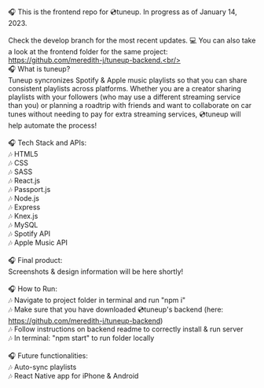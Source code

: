🎧 This is the frontend repo for 💿tuneup. In progress as of January 14, 2023.<br/>
<br/>
Check the develop branch for the most recent updates. 💻 You can also take a look at the frontend folder for the same project: https://github.com/meredith-j/tuneup-backend.<br/>
<br/>
🎧 What is tuneup?<br/>
Tuneup syncronizes Spotify & Apple music playlists so that you can share consistent playlists across platforms. Whether you are a creator sharing playlists with your followers (who may use a different streaming service than you) or planning a roadtrip with friends and want to collaborate on car tunes without needing to pay for extra streaming services, 💿tuneup will help automate the process!<br/>
<br/>
🎧 Tech Stack and APIs:<br/>
🎶 HTML5<br/>
🎶 CSS<br/>
🎶 SASS<br/>
🎶 React.js<br/>
🎶 Passport.js<br/>
🎶 Node.js<br/>
🎶 Express<br/>
🎶 Knex.js<br/>
🎶 MySQL<br/>
🎶 Spotify API<br/>
🎶 Apple Music API<br/>
<br/>
🎧 Final product:<br/>
Screenshots & design information will be here shortly!<br/>
<br/>
🎧 How to Run:<br/>
🎶 Navigate to project folder in terminal and run "npm i"<br/>
🎶 Make sure that you have downloaded 💿tuneup's backend (here: https://github.com/meredith-j/tuneup-backend)<br/>
🎶 Follow instructions on backend readme to correctly install & run server<br/>
🎶 In terminal: "npm start" to run folder locally</br>
<br/>
🎧 Future functionalities:<br/>
🎶 Auto-sync playlists<br/>
🎶 React Native app for iPhone & Android<br/>